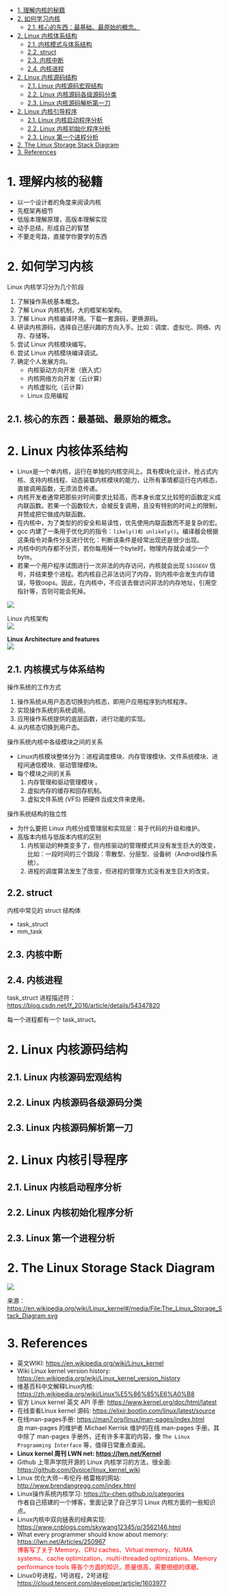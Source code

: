 <!--
 * @Author: JohnJeep
 * @Date: Wednesday, August 19th 2020, 18:58:33 PM
 * @LastEditors: JohnJeep
 * @LastEditTime: 2023-08-04 16:29:28
 * @Description: Linux kernal 学习
 * Copyright (c) 2022 by JohnJeep, All Rights Reserved. 
-->

<!-- TOC -->

- [1. 理解内核的秘籍](#1-理解内核的秘籍)
- [2. 如何学习内核](#2-如何学习内核)
  - [2.1. 核心的东西：最基础、最原始的概念。](#21-核心的东西最基础最原始的概念)
- [2. Linux 内核体系结构](#2-linux-内核体系结构)
  - [2.1. 内核模式与体系结构](#21-内核模式与体系结构)
  - [2.2. struct](#22-struct)
  - [2.3. 内核中断](#23-内核中断)
  - [2.4. 内核进程](#24-内核进程)
- [2. Linux 内核源码结构](#2-linux-内核源码结构)
  - [2.1. Linux 内核源码宏观结构](#21-linux-内核源码宏观结构)
  - [2.2. Linux 内核源码各级源码分类](#22-linux-内核源码各级源码分类)
  - [2.3. Linux 内核源码解析第一刀](#23-linux-内核源码解析第一刀)
- [2. Linux 内核引导程序](#2-linux-内核引导程序)
  - [2.1. Linux 内核启动程序分析](#21-linux-内核启动程序分析)
  - [2.2. Linux 内核初始化程序分析](#22-linux-内核初始化程序分析)
  - [2.3. Linux 第一个进程分析](#23-linux-第一个进程分析)
- [2. The Linux Storage Stack Diagram](#2-the-linux-storage-stack-diagram)
- [3. References](#3-references)

<!-- /TOC -->


# 1. 理解内核的秘籍
- 以一个设计者的角度来阅读内核
- 先框架再细节
- 低版本理解原理，高版本理解实现
- 动手总结，形成自己的智慧
- 不要走弯路，直接学你要学的东西


# 2. 如何学习内核
Linux 内核学习分为几个阶段

1. 了解操作系统基本概念。
2. 了解 Linux 内核机制，大的框架和架构。
3. 了解 Linux 内核编译环境。下载一套源码，更换源码。
4. 研读内核源码，选择自己感兴趣的方向入手。比如：调度、虚拟化、网络、内存、存储等。
5. 尝试 Linux 内核模块编写。
6. 尝试 Linux 内核模块编译调试。
7. 确定个人发展方向。
   - 内核驱动方向开发（嵌入式）
   - 内核网络方向开发（云计算）
   - 内核虚拟化（云计算）
   - Linux 应用编程


## 2.1. 核心的东西：最基础、最原始的概念。


# 2. Linux 内核体系结构
- Linux是一个单内核，运行在单独的内核空间上。具有模块化设计、抢占式内核、支持内核线程、动态装载内核模块的能力，让所有事情都运行在内核态，直接调用函数，无须消息传递。
- 内核开发者通常把那些对时间要求比较高，而本身长度又比较短的函数定义成内联函数。若果一个函数较大，会被反复调用，且没有特别的时间上的限制，并赞成把它做成内联函数。
- 在内核中，为了类型的的安全和易读性，优先使用内联函数而不是复杂的宏。
- gcc 内建了一条用于优化的的指令：`likely()和 unlikely()`。编译器会根据这条指令对条件分支进行优化：判断该条件是经常出现还是很少出现。
- 内核中的内存都不分页，若你每用掉一个byte时，物理内存就会减少一个byte。
- 若果一个用户程序试图进行一次非法的内存访问，内核就会出现 `SIGSEGV` 信号，并结束整个进程。若内核自己非法访问了内存，则内核中会发生内存错误，导致oops。因此，在内核中，不应该去做访问非法的内存地址，引用空指针等，否则可能会死掉。   
<img src="./pictures/内核源码结构.png">


Linux 内核架构  
<img src="./pictures/linux内核架构.png">

**Linux Architecture and features**  
<img src="pictures/Linux_kernel_map.svg">


## 2.1. 内核模式与体系结构
操作系统的工作方式
1. 操作系统从用户态态切换到内核态，即用户应用程序到内核程序。
2. 实现操作系统的系统调用。
3. 应用操作系统提供的底层函数，进行功能的实现。
4. 从内核态切换到用户态。


操作系统内核中各级模块之间的关系
- Linux内核模块整体分为：进程调度模块、内存管理模块、文件系统模块、进程间通信模块、驱动管理模块。
- 每个模块之间的关系
  1. 内存管理和驱动管理模块 。
  2. 虚拟内存的缓存和回存机制。
  3. 虚拟文件系统 (VFS) 把硬件当成文件来使用。


操作系统结构的独立性
- 为什么要把 Linux 内核分成管理层和实现层：易于代码的升级和维护。
- 高版本内核与低版本内核的区别
  1. 内核驱动的种类变多了，但内核驱动的管理模式并没有发生巨大的改变，比如：一段时间的三个跳段：零散型、分层型、设备树（Android操作系统）。
  2. 进程的调度算法发生了改变，但进程的管理方式没有发生巨大的改变。


## 2.2. struct
内核中常见的 struct 结构体
- task_struct
- mm_task


## 2.3. 内核中断


## 2.4. 内核进程
task_struct 进程描述符：https://blog.csdn.net/lf_2016/article/details/54347820

每一个进程都有一个 task_struct。


# 2. Linux 内核源码结构


## 2.1. Linux 内核源码宏观结构


## 2.2. Linux 内核源码各级源码分类


## 2.3. Linux 内核源码解析第一刀


# 2. Linux 内核引导程序


## 2.1. Linux 内核启动程序分析


## 2.2. Linux 内核初始化程序分析


## 2.3. Linux 第一个进程分析


# 2. The Linux Storage Stack Diagram
<img src="pictures/The_Linux_Storage_Stack_Diagram.svg">

来源：https://en.wikipedia.org/wiki/Linux_kernel#/media/File:The_Linux_Storage_Stack_Diagram.svg


# 3. References
- 英文WIKI: https://en.wikipedia.org/wiki/Linux_kernel
- Wiki Linux kernel version history: https://en.wikipedia.org/wiki/Linux_kernel_version_history
- 维基百科中文解释Linux内核: https://zh.wikipedia.org/wiki/Linux%E5%86%85%E6%A0%B8
- 官方 Linux kernel 英文 API 手册: https://www.kernel.org/doc/html/latest
- 在线查看Linux kernel 源码: https://elixir.bootlin.com/linux/latest/source
- 在线man-pages手册: https://man7.org/linux/man-pages/index.html   
  由 man-pages 的维护者 Michael Kerrisk 维护的在线 man-pages 手册。其中除了 man-pages 手册外，还有许多丰富的内容，像 `The Linux Programming Interface` 等，值得日常重点查阅。
-  **Linux kernel 周刊 LWN net: https://lwn.net/Kernel**
- Github 上零声学院开源的 Linux 内核学习的方法，很全面: https://github.com/0voice/linux_kernel_wiki
- Linux 优化大师--布伦丹·格雷格的网站: http://www.brendangregg.com/index.html
- Linux操作系统内核学习: https://ty-chen.github.io/categories  
  作者自己搭建的一个博客，里面记录了自己学习 Linux 内核方面的一些知识点。
- Linux内核中双向链表的经典实现: https://www.cnblogs.com/skywang12345/p/3562146.html
- What every programmer should know about memory: https://lwn.net/Articles/250967   
  <font color=red>博客写了关于 Memory、CPU caches、Virtual memory、NUMA systems、cache optimization、multi-threaded optimizations、Memory performance tools 等各个方面的知识，质量很高，需要细细的琢磨。</font>
- Linux0号进程，1号进程，2号进程: https://cloud.tencent.com/developer/article/1603977


